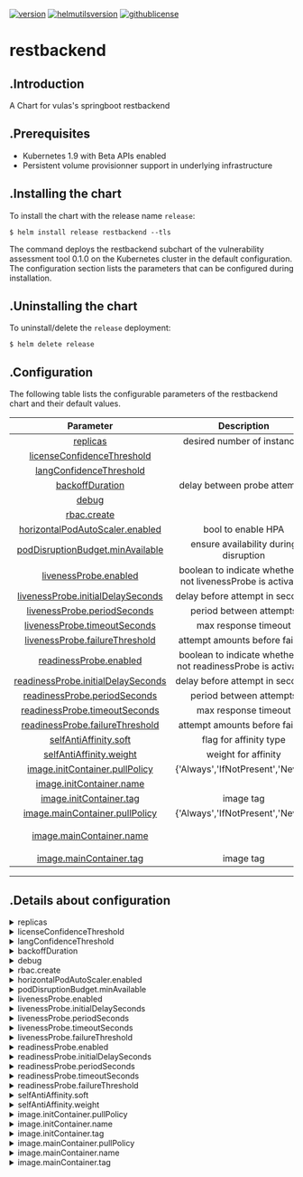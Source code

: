 
[![version](https://img.shields.io/badge/version-0.1.0-brightgreen.svg)](https://shields.io/)  [![helmutilsversion](https://img.shields.io/badge/helmutilsversion-0.1.2-orange.svg)](https://shields.io/)  [![githublicense](https://img.shields.io/badge/license-Apache_2.0-blue.svg)](https://shields.io/)

# restbackend

## .Introduction
A Chart for vulas's springboot restbackend

## .Prerequisites
- Kubernetes 1.9 with Beta APIs enabled
- Persistent volume provisionner support in underlying infrastructure

## .Installing the chart
To install the chart with the release name `release`:
```console
$ helm install release restbackend --tls
```

The command deploys the restbackend subchart of the vulnerability assessment tool 0.1.0
on the Kubernetes cluster in the default configuration. The configuration section lists
the parameters that can be configured during installation.

## .Uninstalling the chart
To uninstall/delete the `release` deployment:
```console
$ helm delete release
```

## .Configuration
The following table lists the configurable parameters of the restbackend chart and their default values.


| Parameter  |	Description  |	Default |
|:----------:|:-------------:|:--------:|
| <a href='#0'>replicas</a> | desired number of instances | `2` |
| <a href='#1'>licenseConfidenceThreshold</a> |  | `0.2` |
| <a href='#2'>langConfidenceThreshold</a> |  | `0.2` |
| <a href='#3'>backoffDuration</a> | delay between probe attempts | `5` |
| <a href='#4'>debug</a> |  | `True` |
| <a href='#5'>rbac.create</a> |  | `True` |
| <a href='#6'>horizontalPodAutoScaler.enabled</a> | bool to enable HPA | `False` |
| <a href='#7'>podDisruptionBudget.minAvailable</a> | ensure availability during disruption | `1` |
| <a href='#8'>livenessProbe.enabled</a> | boolean to indicate whether or not livenessProbe is activated | `False` |
| <a href='#9'>livenessProbe.initialDelaySeconds</a> | delay before attempt in seconds | `20` |
| <a href='#10'>livenessProbe.periodSeconds</a> | period between attempts | `5` |
| <a href='#11'>livenessProbe.timeoutSeconds</a> | max response timeout | `5` |
| <a href='#12'>livenessProbe.failureThreshold</a> | attempt amounts before failure | `15` |
| <a href='#13'>readinessProbe.enabled</a> | boolean to indicate whether or not readinessProbe is activated | `False` |
| <a href='#14'>readinessProbe.initialDelaySeconds</a> | delay before attempt in seconds | `20` |
| <a href='#15'>readinessProbe.periodSeconds</a> | period between attempts | `10` |
| <a href='#16'>readinessProbe.timeoutSeconds</a> | max response timeout | `5` |
| <a href='#17'>readinessProbe.failureThreshold</a> | attempt amounts before failure | `5` |
| <a href='#18'>selfAntiAffinity.soft</a> | flag for affinity type | `True` |
| <a href='#19'>selfAntiAffinity.weight</a> | weight for affinity | `100` |
| <a href='#20'>image.initContainer.pullPolicy</a> | {'Always','IfNotPresent','Never'} | `Always` |
| <a href='#21'>image.initContainer.name</a> |  | `postgres` |
| <a href='#22'>image.initContainer.tag</a> | image tag | `11.3-alpine` |
| <a href='#23'>image.mainContainer.pullPolicy</a> | {'Always','IfNotPresent','Never'} | `IfNotPresent` |
| <a href='#24'>image.mainContainer.name</a> |  | `vulas/vulnerability-assessment-tool-rest-backend` |
| <a href='#25'>image.mainContainer.tag</a> | image tag | `3.1.7-SNAPSHOT` |

---
## .Details about configuration
<details closed><summary><a id='0'>replicas</a></summary>

        - description: desired number of instances
        - default: 2
<a href="#configuration" style="color:grey">Back to configurations</a>
</details>
        
<details closed><summary><a id='1'>licenseConfidenceThreshold</a></summary>

        - description: 
        - default: 0.2
<a href="#configuration" style="color:grey">Back to configurations</a>
</details>
        
<details closed><summary><a id='2'>langConfidenceThreshold</a></summary>

        - description: 
        - default: 0.2
<a href="#configuration" style="color:grey">Back to configurations</a>
</details>
        
<details closed><summary><a id='3'>backoffDuration</a></summary>

        - description: delay between probe attempts
        - default: 5
<a href="#configuration" style="color:grey">Back to configurations</a>
</details>
        
<details closed><summary><a id='4'>debug</a></summary>

        - description: 
        - default: True
```
Sets logging level for shell scripts, root logging level for springboot

```

<a href="#configuration" style="color:grey">Back to configurations</a>
</details>
        
<details closed><summary><a id='5'>rbac.create</a></summary>

        - description: 
        - default: True
<a href="#configuration" style="color:grey">Back to configurations</a>
</details>
        
<details closed><summary><a id='6'>horizontalPodAutoScaler.enabled</a></summary>

        - description: bool to enable HPA
        - default: False
<a href="#configuration" style="color:grey">Back to configurations</a>
</details>
        
<details closed><summary><a id='7'>podDisruptionBudget.minAvailable</a></summary>

        - description: ensure availability during disruption
        - default: 1
<a href="#configuration" style="color:grey">Back to configurations</a>
</details>
        
<details closed><summary><a id='8'>livenessProbe.enabled</a></summary>

        - description: boolean to indicate whether or not livenessProbe is activated
        - default: False
<a href="#configuration" style="color:grey">Back to configurations</a>
</details>
        
<details closed><summary><a id='9'>livenessProbe.initialDelaySeconds</a></summary>

        - description: delay before attempt in seconds
        - default: 20
<a href="#configuration" style="color:grey">Back to configurations</a>
</details>
        
<details closed><summary><a id='10'>livenessProbe.periodSeconds</a></summary>

        - description: period between attempts
        - default: 5
<a href="#configuration" style="color:grey">Back to configurations</a>
</details>
        
<details closed><summary><a id='11'>livenessProbe.timeoutSeconds</a></summary>

        - description: max response timeout
        - default: 5
<a href="#configuration" style="color:grey">Back to configurations</a>
</details>
        
<details closed><summary><a id='12'>livenessProbe.failureThreshold</a></summary>

        - description: attempt amounts before failure
        - default: 15
<a href="#configuration" style="color:grey">Back to configurations</a>
</details>
        
<details closed><summary><a id='13'>readinessProbe.enabled</a></summary>

        - description: boolean to indicate whether or not readinessProbe is activated
        - default: False
<a href="#configuration" style="color:grey">Back to configurations</a>
</details>
        
<details closed><summary><a id='14'>readinessProbe.initialDelaySeconds</a></summary>

        - description: delay before attempt in seconds
        - default: 20
<a href="#configuration" style="color:grey">Back to configurations</a>
</details>
        
<details closed><summary><a id='15'>readinessProbe.periodSeconds</a></summary>

        - description: period between attempts
        - default: 10
<a href="#configuration" style="color:grey">Back to configurations</a>
</details>
        
<details closed><summary><a id='16'>readinessProbe.timeoutSeconds</a></summary>

        - description: max response timeout
        - default: 5
<a href="#configuration" style="color:grey">Back to configurations</a>
</details>
        
<details closed><summary><a id='17'>readinessProbe.failureThreshold</a></summary>

        - description: attempt amounts before failure
        - default: 5
<a href="#configuration" style="color:grey">Back to configurations</a>
</details>
        
<details closed><summary><a id='18'>selfAntiAffinity.soft</a></summary>

        - description: flag for affinity type
        - default: True
<a href="#configuration" style="color:grey">Back to configurations</a>
</details>
        
<details closed><summary><a id='19'>selfAntiAffinity.weight</a></summary>

        - description: weight for affinity
        - default: 100
<a href="#configuration" style="color:grey">Back to configurations</a>
</details>
        
<details closed><summary><a id='20'>image.initContainer.pullPolicy</a></summary>

        - description: {'Always','IfNotPresent','Never'}
        - default: Always
<a href="#configuration" style="color:grey">Back to configurations</a>
</details>
        
<details closed><summary><a id='21'>image.initContainer.name</a></summary>

        - description: 
        - default: postgres
<a href="#configuration" style="color:grey">Back to configurations</a>
</details>
        
<details closed><summary><a id='22'>image.initContainer.tag</a></summary>

        - description: image tag
        - default: 11.3-alpine
<a href="#configuration" style="color:grey">Back to configurations</a>
</details>
        
<details closed><summary><a id='23'>image.mainContainer.pullPolicy</a></summary>

        - description: {'Always','IfNotPresent','Never'}
        - default: IfNotPresent
<a href="#configuration" style="color:grey">Back to configurations</a>
</details>
        
<details closed><summary><a id='24'>image.mainContainer.name</a></summary>

        - description: 
        - default: vulas/vulnerability-assessment-tool-rest-backend
<a href="#configuration" style="color:grey">Back to configurations</a>
</details>
        
<details closed><summary><a id='25'>image.mainContainer.tag</a></summary>

        - description: image tag
        - default: 3.1.7-SNAPSHOT
<a href="#configuration" style="color:grey">Back to configurations</a>
</details>
        